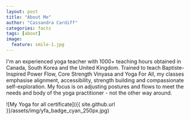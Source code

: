 ```yaml
---
layout: post
title: "About Me"
author: "Cassandra Cardiff"
categories: facts
tags: [about]
image:
  feature: smile-1.jpg
---
```


I'm an experienced yoga teacher with 1000+ teaching hours obtained in Canada, South Korea and the United Kingdom. Trained to teach Baptiste-Inspired Power Flow, Core Strength Vinyasa and Yoga For All, my classes emphasise alignment, accessibility, strength building and compassionate self-exploration. My focus is on adjusting postures and flows to meet the needs and body of the yoga practitioner - not the other way around.

![My Yoga for all certificate]({{ site.github.url }}/assets/img/yfa_badge_cyan_250px.jpg)

